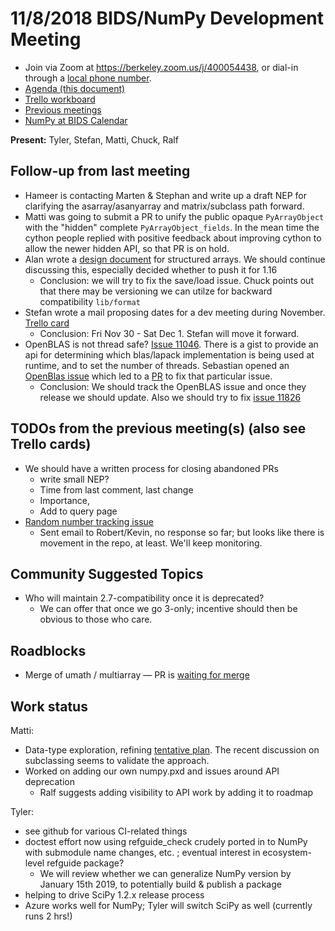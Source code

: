 # 11/8/2018 BIDS/NumPy Development Meeting

- Join via Zoom at https://berkeley.zoom.us/j/400054438, or dial-in through a [local phone number](https://zoom.us/u/adQDmEc1wI).
- [Agenda (this document)](https://hackmd.io/TTurMvviSkarcxf8vURq-Q?both)
- [Trello workboard](https://trello.com/b/Azg4fYZH/numpy-at-bids)
- [Previous meetings](https://github.com/BIDS-numpy/docs/tree/master/status_meetings)
- [NumPy at BIDS Calendar](https://calendar.google.com/calendar?cid=YmVya2VsZXkuZWR1X2lla2dwaWdtMjMyamJobGRzZmIyYzJqODFjQGdyb3VwLmNhbGVuZGFyLmdvb2dsZS5jb20)

**Present:** Tyler, Stefan, Matti, Chuck, Ralf

## Follow-up from last meeting

- Hameer is contacting Marten & Stephan and write up a draft NEP for clarifying the asarray/asanyarray and matrix/subclass path forward.
- Matti was going to submit a PR to unify the public opaque `PyArrayObject` with the "hidden" complete `PyArrayObject_fields`. In the mean time the cython people replied with positive feedback about improving cython to allow the newer hidden API, so that PR is on hold.
- Alan wrote a [design document](https://gist.github.com/ahaldane/6cd44886efb449f9c8d5ea012747323b) for structured arrays. We should continue discussing this, especially decided whether to push it for 1.16
  - Conclusion: we will try to fix the save/load issue. Chuck points out that there may be versioning we can utilze for backward compatibility `lib/format`
- Stefan wrote a mail proposing dates for a dev meeting during November. [Trello card]((https://trello.com/c/u3l4Py52))
  - Conclusion: Fri Nov 30 - Sat Dec 1. Stefan will move it forward.
- OpenBLAS is not thread safe? [Issue 11046](https://github.com/numpy/numpy/issues/11046). There is a gist to provide an api for determining which blas/lapack implementation is being used at runtime, and to set the number of threads. Sebastian opened an [OpenBlas issue](https://github.com/xianyi/OpenBLAS/issues/1844) which led to a [PR](https://github.com/xianyi/OpenBLAS/pull/1852) to fix that particular issue.
  - Conclusion: We should track the OpenBLAS issue and once they release we should update. Also we should try to fix [issue 11826](https://github.com/numpy/numpy/issues/11826)

## TODOs from the previous meeting(s) (also see Trello cards)

- We should have a written process for closing abandoned PRs
  - write small NEP?
  - Time from last comment, last change
  - Importance,
  - Add to query page
- [Random number tracking issue](https://github.com/numpy/numpy/issues/11587)
    - Sent email to Robert/Kevin, no response so far; but looks like there is movement in the repo, at least.  We'll keep monitoring.

## Community Suggested Topics

- Who will maintain 2.7-compatibility once it is deprecated?
    - We can offer that once we go 3-only; incentive should then be obvious to those who care.

## Roadblocks

- Merge of umath / multiarray — PR is [waiting for merge](https://github.com/numpy/numpy/pull/11916)

## Work status

Matti:

- Data-type exploration, refining [tentative plan](https://hackmd.io/cVdS9UyBRayZF-tIW1lC0g?both). The recent discussion on subclassing seems to validate the approach.
- Worked on adding our own numpy.pxd and issues around API deprecation
    - Ralf suggests adding visibility to API work by adding it to roadmap

Tyler:
- see github for various CI-related things
- doctest effort now using refguide_check crudely ported in to NumPy with submodule name changes, etc. ; eventual interest in ecosystem-level refguide package?
    - We will review whether we can generalize NumPy version by January 15th 2019, to potentially build & publish a package
- helping to drive SciPy 1.2.x release process
- Azure works well for NumPy; Tyler will switch SciPy as well (currently runs 2 hrs!)
